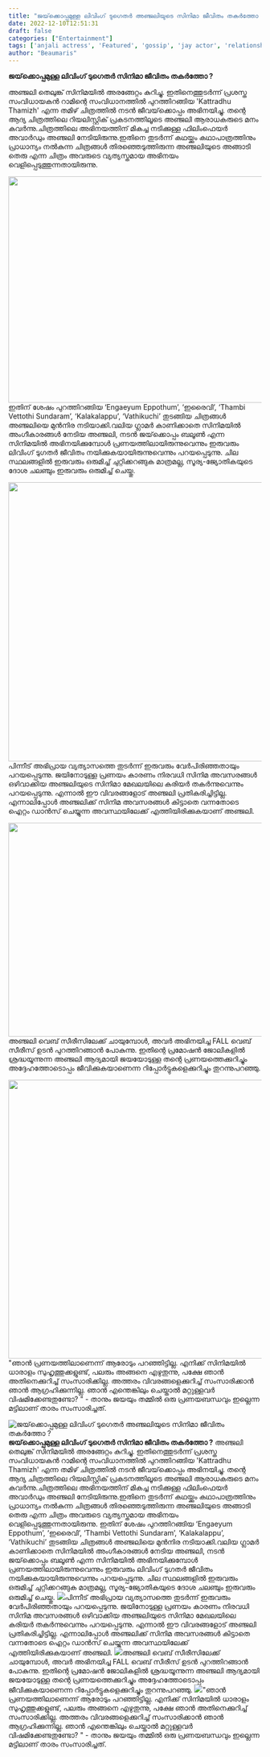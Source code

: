 ```yaml
---
title: "ജയ്‌ക്കൊപ്പമുള്ള ലിവിംഗ് ടുഗെതർ അഞ്ജലിയുടെ സിനിമാ ജീവിതം തകർത്തോ ?"
date: 2022-12-10T12:51:31
draft: false
categories: ["Entertainment"]
tags: ['anjali actress', 'Featured', 'gossip', 'jay actor', 'relationship']
author: "Beaumaris"
---
```


<strong>ജയ്‌ക്കൊപ്പമുള്ള ലിവിംഗ് ടുഗെതർ സിനിമാ ജീവിതം തകർത്തോ ?</strong>

അഞ്ജലി തെലുങ്ക് സിനിമയിൽ അരങ്ങേറ്റം കുറിച്ചു. ഇതിനെത്തുടർന്ന് പ്രശസ്ത സംവിധായകൻ റാമിന്റെ സംവിധാനത്തിൽ പുറത്തിറങ്ങിയ 'Kattradhu Thamizh' എന്ന തമിഴ് ചിത്രത്തിൽ നടൻ ജീവയ്‌ക്കൊപ്പം അഭിനയിച്ചു. തന്റെ ആദ്യ ചിത്രത്തിലെ റിയലിസ്റ്റിക് പ്രകടനത്തിലൂടെ അഞ്ജലി ആരാധകരുടെ മനം കവർന്നു.ചിത്രത്തിലെ അഭിനയത്തിന് മികച്ച നടിക്കുള്ള ഫിലിംഫെയർ അവാർഡും അഞ്ജലി നേടിയിരുന്നു.ഇതിനെ തുടർന്ന് കഥയ്ക്കും കഥാപാത്രത്തിനും പ്രാധാന്യം നൽകുന്ന ചിത്രങ്ങൾ തിരഞ്ഞെടുത്തിരുന്ന അഞ്ജലിയുടെ അങ്ങാടി തെരു എന്ന ചിത്രം അവരുടെ വ്യത്യസ്തമായ അഭിനയം വെളിപ്പെടുത്തുന്നതായിരുന്നു.

<img class="size-large wp-image-366068 aligncenter" src="https://cdn.boolokam.com/articles/2022/12/r4444444-1024x576.webp" alt="" width="800" height="450" />ഇതിന് ശേഷം പുറത്തിറങ്ങിയ ‘Engaeyum Eppothum’, ‘ഇരൈവി’, ‘Thambi Vettothi Sundaram’, ‘Kalakalappu’, ‘Vathikuchi’ തുടങ്ങിയ ചിത്രങ്ങൾ അഞ്ജലിയെ മുൻനിര നടിയാക്കി.വലിയ ഗ്ലാമർ കാണിക്കാതെ സിനിമയിൽ അംഗീകാരങ്ങൾ നേടിയ അഞ്ജലി, നടൻ ജയ്‌ക്കൊപ്പം ബലൂൺ എന്ന സിനിമയിൽ അഭിനയിക്കുമ്പോൾ പ്രണയത്തിലായിരുന്നുവെന്നും ഇരുവരും ലിവിംഗ് ടുഗതർ ജീവിതം നയിക്കുകയായിരുന്നുവെന്നും പറയപ്പെടുന്നു. ചില സ്ഥലങ്ങളിൽ ഇരുവരും ഒരുമിച്ച് ചുറ്റിക്കറങ്ങുക മാത്രമല്ല, സൂര്യ-ജ്യോതികയുടെ ദോശ ചലഞ്ചും ഇരുവരും ഒരുമിച്ച് ചെയ്തു.

<img class="wp-image-366069 aligncenter" src="https://cdn.boolokam.com/articles/2022/12/3345.jpg" alt="" width="828" height="555" />പിന്നീട് അഭിപ്രായ വ്യത്യാസത്തെ തുടർന്ന് ഇരുവരും വേർപിരിഞ്ഞതായും പറയപ്പെടുന്നു. ജയിനോടുള്ള പ്രണയം കാരണം നിരവധി സിനിമ അവസരങ്ങൾ ഒഴിവാക്കിയ അഞ്ജലിയുടെ സിനിമാ മേഖലയിലെ കരിയർ തകർന്നുവെന്നും പറയപ്പെടുന്നു. എന്നാൽ ഈ വിവരങ്ങളോട് അഞ്ജലി പ്രതികരിച്ചിട്ടില്ല. എന്നാലിപ്പോൾ അഞ്ജലിക്ക് സിനിമ അവസരങ്ങൾ കിട്ടാതെ വന്നതോടെ ഐറ്റം ഡാൻസ് ചെയ്യുന്ന അവസ്ഥയിലേക്ക് എത്തിയിരിക്കുകയാണ് അഞ്ജലി.

<img class="size-large wp-image-366070 aligncenter" src="https://cdn.boolokam.com/articles/2022/12/qddfff-1024x544.jpg" alt="" width="800" height="425" />അഞ്ജലി വെബ് സീരീസിലേക്ക് ചായുമ്പോൾ, അവർ അഭിനയിച്ച FALL വെബ് സീരീസ് ഉടൻ പുറത്തിറങ്ങാൻ പോകുന്നു. ഇതിന്റെ പ്രമോഷൻ ജോലികളിൽ ശ്രദ്ധയൂന്നുന്ന അഞ്ജലി ആദ്യമായി ജയയോടുള്ള തന്റെ പ്രണയത്തെക്കുറിച്ചും അദ്ദേഹത്തോടൊപ്പം ജീവിക്കുകയാണെന്ന റിപ്പോർട്ടുകളെക്കുറിച്ചും തുറന്നുപറഞ്ഞു.

<img class=" wp-image-366071 aligncenter" src="https://cdn.boolokam.com/articles/2022/12/4y4yyy.jpg" alt="" width="832" height="554" />"ഞാൻ പ്രണയത്തിലാണെന്ന് ആരോടും പറഞ്ഞിട്ടില്ല. എനിക്ക് സിനിമയിൽ ധാരാളം സുഹൃത്തുക്കളുണ്ട്, പലരും അങ്ങനെ എഴുതുന്നു, പക്ഷേ ഞാൻ അതിനെക്കുറിച്ച് സംസാരിക്കില്ല. അത്തരം വിവരങ്ങളെക്കുറിച്ച് സംസാരിക്കാൻ ഞാൻ ആഗ്രഹിക്കുന്നില്ല. ഞാൻ എന്തെങ്കിലും ചെയ്താൽ മറ്റുള്ളവർ വിഷമിക്കേണ്ടതുണ്ടോ? " - താനും ജയയും തമ്മിൽ ഒരു പ്രണയബന്ധവും ഇല്ലെന്ന മട്ടിലാണ് താരം സംസാരിച്ചത്.


![ജയ്‌ക്കൊപ്പമുള്ള ലിവിംഗ് ടുഗെതർ അഞ്ജലിയുടെ സിനിമാ ജീവിതം തകർത്തോ ?](https://cdn.boolokam.com/articles/2022/12/r4444444-1024x576.webp)**ജയ്‌ക്കൊപ്പമുള്ള ലിവിംഗ് ടുഗെതർ സിനിമാ ജീവിതം തകർത്തോ ?** അഞ്ജലി തെലുങ്ക് സിനിമയിൽ അരങ്ങേറ്റം കുറിച്ചു. ഇതിനെത്തുടർന്ന് പ്രശസ്ത സംവിധായകൻ റാമിന്റെ സംവിധാനത്തിൽ പുറത്തിറങ്ങിയ 'Kattradhu Thamizh' എന്ന തമിഴ് ചിത്രത്തിൽ നടൻ ജീവയ്‌ക്കൊപ്പം അഭിനയിച്ചു. തന്റെ ആദ്യ ചിത്രത്തിലെ റിയലിസ്റ്റിക് പ്രകടനത്തിലൂടെ അഞ്ജലി ആരാധകരുടെ മനം കവർന്നു.ചിത്രത്തിലെ അഭിനയത്തിന് മികച്ച നടിക്കുള്ള ഫിലിംഫെയർ അവാർഡും അഞ്ജലി നേടിയിരുന്നു.ഇതിനെ തുടർന്ന് കഥയ്ക്കും കഥാപാത്രത്തിനും പ്രാധാന്യം നൽകുന്ന ചിത്രങ്ങൾ തിരഞ്ഞെടുത്തിരുന്ന അഞ്ജലിയുടെ അങ്ങാടി തെരു എന്ന ചിത്രം അവരുടെ വ്യത്യസ്തമായ അഭിനയം വെളിപ്പെടുത്തുന്നതായിരുന്നു. ഇതിന് ശേഷം പുറത്തിറങ്ങിയ ‘Engaeyum Eppothum’, ‘ഇരൈവി’, ‘Thambi Vettothi Sundaram’, ‘Kalakalappu’, ‘Vathikuchi’ തുടങ്ങിയ ചിത്രങ്ങൾ അഞ്ജലിയെ മുൻനിര നടിയാക്കി.വലിയ ഗ്ലാമർ കാണിക്കാതെ സിനിമയിൽ അംഗീകാരങ്ങൾ നേടിയ അഞ്ജലി, നടൻ ജയ്‌ക്കൊപ്പം ബലൂൺ എന്ന സിനിമയിൽ അഭിനയിക്കുമ്പോൾ പ്രണയത്തിലായിരുന്നുവെന്നും ഇരുവരും ലിവിംഗ് ടുഗതർ ജീവിതം നയിക്കുകയായിരുന്നുവെന്നും പറയപ്പെടുന്നു. ചില സ്ഥലങ്ങളിൽ ഇരുവരും ഒരുമിച്ച് ചുറ്റിക്കറങ്ങുക മാത്രമല്ല, സൂര്യ-ജ്യോതികയുടെ ദോശ ചലഞ്ചും ഇരുവരും ഒരുമിച്ച് ചെയ്തു. ![](https://cdn.boolokam.com/articles/2022/12/3345.jpg)പിന്നീട് അഭിപ്രായ വ്യത്യാസത്തെ തുടർന്ന് ഇരുവരും വേർപിരിഞ്ഞതായും പറയപ്പെടുന്നു. ജയിനോടുള്ള പ്രണയം കാരണം നിരവധി സിനിമ അവസരങ്ങൾ ഒഴിവാക്കിയ അഞ്ജലിയുടെ സിനിമാ മേഖലയിലെ കരിയർ തകർന്നുവെന്നും പറയപ്പെടുന്നു. എന്നാൽ ഈ വിവരങ്ങളോട് അഞ്ജലി പ്രതികരിച്ചിട്ടില്ല. എന്നാലിപ്പോൾ അഞ്ജലിക്ക് സിനിമ അവസരങ്ങൾ കിട്ടാതെ വന്നതോടെ ഐറ്റം ഡാൻസ് ചെയ്യുന്ന അവസ്ഥയിലേക്ക് എത്തിയിരിക്കുകയാണ് അഞ്ജലി. ![](https://cdn.boolokam.com/articles/2022/12/qddfff-1024x544.jpg)അഞ്ജലി വെബ് സീരീസിലേക്ക് ചായുമ്പോൾ, അവർ അഭിനയിച്ച FALL വെബ് സീരീസ് ഉടൻ പുറത്തിറങ്ങാൻ പോകുന്നു. ഇതിന്റെ പ്രമോഷൻ ജോലികളിൽ ശ്രദ്ധയൂന്നുന്ന അഞ്ജലി ആദ്യമായി ജയയോടുള്ള തന്റെ പ്രണയത്തെക്കുറിച്ചും അദ്ദേഹത്തോടൊപ്പം ജീവിക്കുകയാണെന്ന റിപ്പോർട്ടുകളെക്കുറിച്ചും തുറന്നുപറഞ്ഞു. ![](https://cdn.boolokam.com/articles/2022/12/4y4yyy.jpg)"ഞാൻ പ്രണയത്തിലാണെന്ന് ആരോടും പറഞ്ഞിട്ടില്ല. എനിക്ക് സിനിമയിൽ ധാരാളം സുഹൃത്തുക്കളുണ്ട്, പലരും അങ്ങനെ എഴുതുന്നു, പക്ഷേ ഞാൻ അതിനെക്കുറിച്ച് സംസാരിക്കില്ല. അത്തരം വിവരങ്ങളെക്കുറിച്ച് സംസാരിക്കാൻ ഞാൻ ആഗ്രഹിക്കുന്നില്ല. ഞാൻ എന്തെങ്കിലും ചെയ്താൽ മറ്റുള്ളവർ വിഷമിക്കേണ്ടതുണ്ടോ? " - താനും ജയയും തമ്മിൽ ഒരു പ്രണയബന്ധവും ഇല്ലെന്ന മട്ടിലാണ് താരം സംസാരിച്ചത്.
